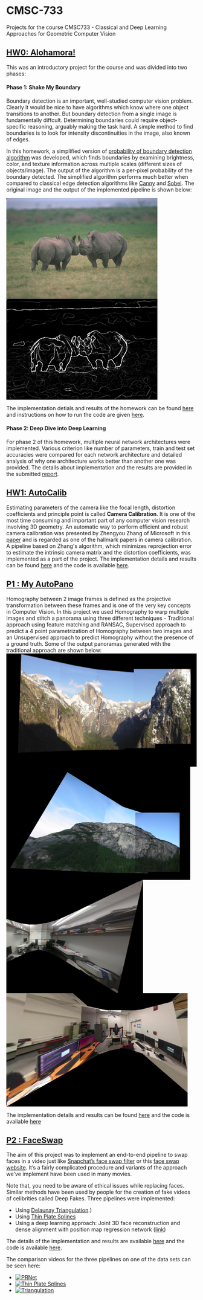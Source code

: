 # CMSC-733
Projects for the course CMSC733 - Classical and Deep Learning Approaches for
Geometric Computer Vision

## [HW0: Alohamora!](https://github.com/abhi1625/CMSC-733/tree/master/Abhi1625_hw0)
This was an introductory project for the course and was divided into two phases:

#### Phase 1: Shake My Boundary
Boundary detection is an important, well-studied computer vision problem. Clearly it would be nice to have algorithms which know where one object transitions to another. But boundary detection from a single image is fundamentally diffcult. Determining boundaries could require object-specific reasoning, arguably making the task hard. A simple method to find boundaries is to look for intensity discontinuities in the image, also known of edges.

In this homework, a simplified version of [probability of boundary detection algorithm](https://www2.eecs.berkeley.edu/Research/Projects/CS/vision/grouping/papers/amfm_pami2010.pdf) was developed, which finds boundaries by examining brightness, color, and texture information across multiple scales (different sizes of objects/image). The output of the algorithm is a per-pixel probability of the boundary detected. The simplified algorithm performs much better when compared to classical edge detection algorithms like [Canny](https://ieeexplore.ieee.org/document/4767851) and [Sobel](https://en.wikipedia.org/wiki/Sobel_operator). The original image and the output of the implemented pipeline is shown below:
<!--![original](Abhi1625_hw0/Phase1/BSDS500/Images/8.jpg)![pblite](Abhi1625_hw0/Phase1/Code/8/PbLite_8canny=0.1.png) -->

<img src="Abhi1625_hw0/Phase1/BSDS500/Images/8.jpg" align="center" alt="Your image title" width="400"/> <img src="Abhi1625_hw0/Phase1/Code/8/PbLite_8canny=0.1.png" align="center" alt="Your image title" width="400"/>

The implementation detials and results of the homework can be found [here](https://github.com/abhi1625/CMSC-733/blob/master/Abhi1625_hw0/Abhinav_Modi_Hw0.pdf) and instructions on how to run the code are given [here](https://github.com/abhi1625/CMSC-733/tree/master/Abhi1625_hw0).

#### Phase 2: Deep Dive into Deep Learning
For phase 2 of this homework, multiple neural network architectures were implemented. Various criterion like number of parameters, train and test set accuracies were compared for each network architecture and detailed analysis of why one architecture works better than another one was provided. The details about implementation and the results are provided in the submitted [report](https://github.com/abhi1625/CMSC-733/blob/master/Abhi1625_hw0/Abhinav_Modi_Hw0.pdf).

## [HW1: AutoCalib](https://github.com/abhi1625/CMSC-733/tree/master/Abhi1625_hw1)
Estimating parameters of the camera like the focal length, distortion coefficients and principle point is called **Camera Calibration**. It is one of the most time consuming and important part of any computer vision research involving 3D geometry. An automatic way to perform efficient and robust camera calibration was presented by Zhengyou Zhang of Microsoft in this [paper](https://www.microsoft.com/en-us/research/wp-content/uploads/2016/02/tr98-71.pdf) and is regarded as one of the hallmark papers in camera calibration. A pipeline based on Zhang's algorithm, which minimizes reprojection error to estimate the intrinsic camera matrix and the distortion coefficients, was implemented as a part of the project. The implementation details and results can be found [here](https://github.com/abhi1625/CMSC-733/blob/master/Abhi1625_hw1/CMSC733_project2_Faceswap.pdf) and the code is available [here](https://github.com/abhi1625/CMSC-733/tree/master/Abhi1625_hw1).

## [P1 : My AutoPano](https://github.com/abhi1625/CMSC-733/tree/master/Abhi1625_p1)
Homography between 2 image frames is defined as the projective transformation between these frames and is one of the very key concepts in Computer Vision. In this project we used Homography to warp multiple images and stitch a panorama using three different techniques - Traditional approach using feature matching and RANSAC, Supervised approach to predict a 4 point parametrization of Homography between two images and an Unsupervised approach to predict Homography without the presence of a ground truth. Some of the output panoramas generated with the traditional approach are shown below:
<img src="Abhi1625_p1/Draft/mypano.png" align="center" alt="Pano1" height="300"/>
<img src="Abhi1625_p1/Draft/mypano2.png" align="center" alt="Pano2" height="300"/>
<img src="Abhi1625_p1/Draft/mypano5.png" align="center" alt="Pano4" height="300"/>
<img src="Abhi1625_p1/Draft/mypano3.png" align="center" alt="Pano3" height="300"/>

The implementation details and results can be found [here](https://cmsc733.github.io/assets/2019/p1/results/pdf/kmadhira_p1-compressed.pdf) and the code is available [here](https://github.com/abhi1625/CMSC-733/tree/master/Abhi1625_p1)

## [P2 : FaceSwap](https://github.com/abhi1625/CMSC-733/tree/master/Abhi1625_p2)
The aim of this project was to implement an end-to-end pipeline to swap faces in a video just like [Snapchat’s face swap filter](https://www.snapchat.com/) or this [face swap website](http://faceswaplive.com/). It’s a fairly complicated procedure and variants of the approach we've implement have been used in many movies. 

Note that, you need to be aware of ethical issues while replacing faces. Similar methods have been used by people for the creation of fake videos of celibrities called Deep Fakes. Three pipelines were implemented:
- Using [Delaunay Triangulation](http://mathworld.wolfram.com/DelaunayTriangulation.html#:~:text=The%20Delaunay%20triangulation%20is%20a,1992%2C%20p.%2094).)
- Using [Thin Plate Splines](https://en.wikipedia.org/wiki/Thin_plate_spline)
- Using a deep learning approach: Joint 3D face reconstruction and dense alignment with position map regression network ([link](https://arxiv.org/abs/1803.07835))

The details of the implementation and results are available [here](https://github.com/abhi1625/CMSC-733/blob/master/Abhi1625_p2/CMSC733_project2_Faceswap.pdf) and the code is available [here](https://github.com/abhi1625/CMSC-733/tree/master/Abhi1625_p2).

The comparison videos for the three pipelines on one of the data sets can be seen here:
 - [![PRNet](https://img.youtube.com/vi/T-D1KVIuvjA/maxresdefault.jpg)](Abhi1625_p2/Data/Data1OutputPRNet.mp4)
 - [![Thin Plate Splines](https://img.youtube.com/vi/T-D1KVIuvjA/maxresdefault.jpg)](Abhi1625_p2/Data/Data1OutputTPS.mp4)
 - [![Triangulation](https://img.youtube.com/vi/T-D1KVIuvjA/maxresdefault.jpg)](Abhi1625_p2/Data/Data1OutputPRNet.mp4)
 
